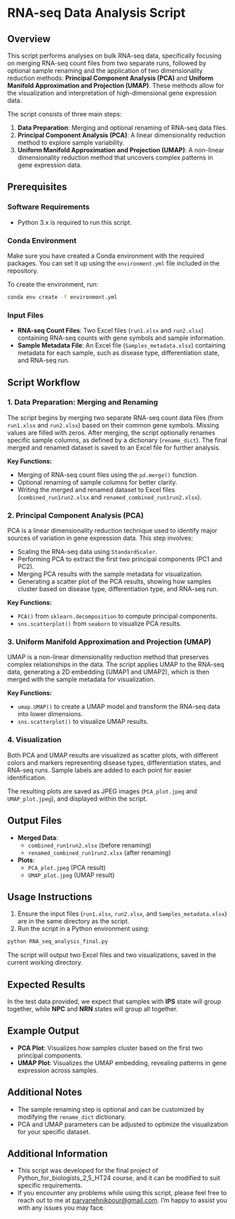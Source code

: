 # RNA-seq Data Analysis Script

## Overview
This script performs analyses on bulk RNA-seq data, specifically focusing on merging RNA-seq count files from two separate runs, followed by optional sample renaming and the application of two dimensionality reduction methods: **Principal Component Analysis (PCA)** and **Uniform Manifold Approximation and Projection (UMAP)**. These methods allow for the visualization and interpretation of high-dimensional gene expression data.

The script consists of three main steps:

1. **Data Preparation**: Merging and optional renaming of RNA-seq data files.
2. **Principal Component Analysis (PCA)**: A linear dimensionality reduction method to explore sample variability.
3. **Uniform Manifold Approximation and Projection (UMAP)**: A non-linear dimensionality reduction method that uncovers complex patterns in gene expression data.

## Prerequisites

### Software Requirements
- Python 3.x is required to run this script.

### Conda Environment
Make sure you have created a Conda environment with the required packages. You can set it up using the `environment.yml` file included in the repository.

To create the environment, run:

```bash
conda env create -f environment.yml
```

### Input Files
- **RNA-seq Count Files**: Two Excel files (`run1.xlsx` and `run2.xlsx`) containing RNA-seq counts with gene symbols and sample information.
- **Sample Metadata File**: An Excel file (`Samples_metadata.xlsx`) containing metadata for each sample, such as disease type, differentiation state, and RNA-seq run.

## Script Workflow

### 1. Data Preparation: Merging and Renaming
The script begins by merging two separate RNA-seq count data files (from `run1.xlsx` and `run2.xlsx`) based on their common gene symbols. Missing values are filled with zeros. After merging, the script optionally renames specific sample columns, as defined by a dictionary (`rename_dict`). The final merged and renamed dataset is saved to an Excel file for further analysis.

**Key Functions:**
- Merging of RNA-seq count files using the `pd.merge()` function.
- Optional renaming of sample columns for better clarity.
- Writing the merged and renamed dataset to Excel files (`combined_run1run2.xlsx` and `renamed_combined_run1run2.xlsx`).

### 2. Principal Component Analysis (PCA)
PCA is a linear dimensionality reduction technique used to identify major sources of variation in gene expression data. This step involves:

- Scaling the RNA-seq data using `StandardScaler`.
- Performing PCA to extract the first two principal components (PC1 and PC2).
- Merging PCA results with the sample metadata for visualization.
- Generating a scatter plot of the PCA results, showing how samples cluster based on disease type, differentiation type, and RNA-seq run.

**Key Functions:**
- `PCA()` from `sklearn.decomposition` to compute principal components.
- `sns.scatterplot()` from `seaborn` to visualize PCA results.

### 3. Uniform Manifold Approximation and Projection (UMAP)
UMAP is a non-linear dimensionality reduction method that preserves complex relationships in the data. The script applies UMAP to the RNA-seq data, generating a 2D embedding (UMAP1 and UMAP2), which is then merged with the sample metadata for visualization.

**Key Functions:**
- `umap.UMAP()` to create a UMAP model and transform the RNA-seq data into lower dimensions.
- `sns.scatterplot()` to visualize UMAP results.

### 4. Visualization
Both PCA and UMAP results are visualized as scatter plots, with different colors and markers representing disease types, differentiation states, and RNA-seq runs. Sample labels are added to each point for easier identification.

The resulting plots are saved as JPEG images (`PCA_plot.jpeg` and `UMAP_plot.jpeg`), and displayed within the script.

## Output Files
- **Merged Data**: 
  - `combined_run1run2.xlsx` (before renaming) 
  - `renamed_combined_run1run2.xlsx` (after renaming)
- **Plots**: 
  - `PCA_plot.jpeg` (PCA result) 
  - `UMAP_plot.jpeg` (UMAP result)

## Usage Instructions
1. Ensure the input files (`run1.xlsx`, `run2.xlsx`, and `Samples_metadata.xlsx`) are in the same directory as the script.
2. Run the script in a Python environment using:

```bash
python RNA_seq_analysis_final.py
```

The script will output two Excel files and two visualizations, saved in the current working directory.

## Expected Results
In the test data provided, we expect that samples with **IPS** state will group together, while **NPC** and **NRN** states will group all together.

## Example Output
- **PCA Plot**: Visualizes how samples cluster based on the first two principal components.
- **UMAP Plot**: Visualizes the UMAP embedding, revealing patterns in gene expression across samples.

## Additional Notes
- The sample renaming step is optional and can be customized by modifying the `rename_dict` dictionary.
- PCA and UMAP parameters can be adjusted to optimize the visualization for your specific dataset.

## Additional Information

- This script was developed for the final project of Python_for_biologists_2,5_HT24 course, and it can be modified to suit specific requirements.
- If you encounter any problems while using this script, please feel free to reach out to me at parvanehnikpour@gmail.com. I’m happy to assist you with any issues you may face.
